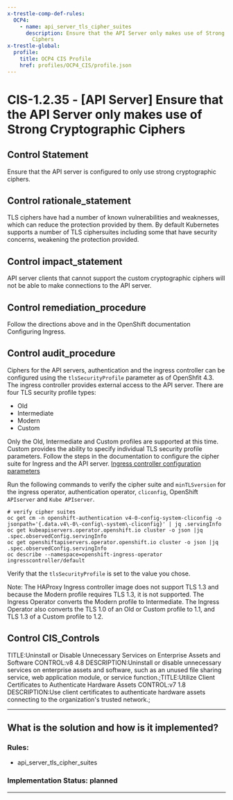 ```yaml
---
x-trestle-comp-def-rules:
  OCP4:
    - name: api_server_tls_cipher_suites
      description: Ensure that the API Server only makes use of Strong Cryptographic
        Ciphers
x-trestle-global:
  profile:
    title: OCP4 CIS Profile
    href: profiles/OCP4_CIS/profile.json
---
```


# CIS-1.2.35 - \[API Server\] Ensure that the API Server only makes use of Strong Cryptographic Ciphers

## Control Statement

Ensure that the API server is configured to only use strong cryptographic ciphers.

## Control rationale_statement

TLS ciphers have had a number of known vulnerabilities and weaknesses, which can reduce the protection provided by them. By default Kubernetes supports a number of TLS ciphersuites including some that have security concerns, weakening the protection provided.

## Control impact_statement

API server clients that cannot support the custom cryptographic ciphers will not be able to make connections to the API server.

## Control remediation_procedure

Follow the directions above and in the OpenShift documentation Configuring Ingress.

## Control audit_procedure

Ciphers for the API servers, authentication and the ingress controller can be configured using the `tlsSecurityProfile` parameter as of OpenShfit 4.3. The ingress controller provides external access to the API server. There are four TLS security profile types:

- Old
- Intermediate
- Modern
- Custom

Only the Old, Intermediate and Custom profiles are supported at this time. Custom provides the ability to specify individual TLS security profile parameters. Follow the steps in the documentation to configure the cipher suite for Ingress and the API server. [Ingress controller configuration parameters](https://docs.openshift.com/container-platform/4.5/networking/ingress-operator.html#nw-ingress-controller-configuration-parameters_configuring-ingress)

Run the following commands to verify the cipher suite and `minTLSversion` for the ingress operator, authentication operator, `cliconfig`, OpenShift `APIserver` and `Kube APIserver`.

```
# verify cipher suites
oc get cm -n openshift-authentication v4-0-config-system-cliconfig -o jsonpath='{.data.v4\-0\-config\-system\-cliconfig}' | jq .servingInfo
oc get kubeapiservers.operator.openshift.io cluster -o json |jq .spec.observedConfig.servingInfo
oc get openshiftapiservers.operator.openshift.io cluster -o json |jq .spec.observedConfig.servingInfo
oc describe --namespace=openshift-ingress-operator ingresscontroller/default
```

Verify that the `tlsSecurityProfile` is set to the value you chose. 

Note: The HAProxy Ingress controller image does not support TLS 1.3 and because the Modern profile requires TLS 1.3, it is not supported. The Ingress Operator converts the Modern profile to Intermediate. The Ingress Operator also converts the TLS 1.0 of an Old or Custom profile to 1.1, and TLS 1.3 of a Custom profile to 1.2.

## Control CIS_Controls

TITLE:Uninstall or Disable Unnecessary Services on Enterprise Assets and Software CONTROL:v8 4.8 DESCRIPTION:Uninstall or disable unnecessary services on enterprise assets and software, such as an unused file sharing service, web application module, or service function.;TITLE:Utilize Client Certificates to Authenticate Hardware Assets CONTROL:v7 1.8 DESCRIPTION:Use client certificates to authenticate hardware assets connecting to the organization's trusted network.;

______________________________________________________________________

## What is the solution and how is it implemented?

<!-- For implementation status enter one of: implemented, partial, planned, alternative, not-applicable -->

<!-- Note that the list of rules under ### Rules: is read-only and changes will not be captured after assembly to JSON -->

<!-- Add control implementation description here for control: CIS-1.2.35 -->

### Rules:

  - api_server_tls_cipher_suites

### Implementation Status: planned

______________________________________________________________________
